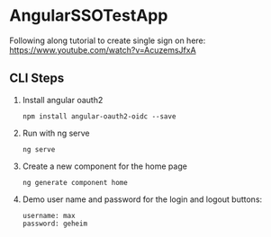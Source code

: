 # AngularSSOTestApp

Following along tutorial to create single sign on here: https://www.youtube.com/watch?v=AcuzemsJfxA

## CLI Steps

1. Install angular oauth2
   ``` 
   npm install angular-oauth2-oidc --save
   ```
1. Run with ng serve 
   ``` 
   ng serve
   ```
1. Create a new component for the home page
   ``` 
   ng generate component home
   ```
   
1. Demo user name and password for the login and logout buttons:
   ``` 
   username: max
   password: geheim
   ```


